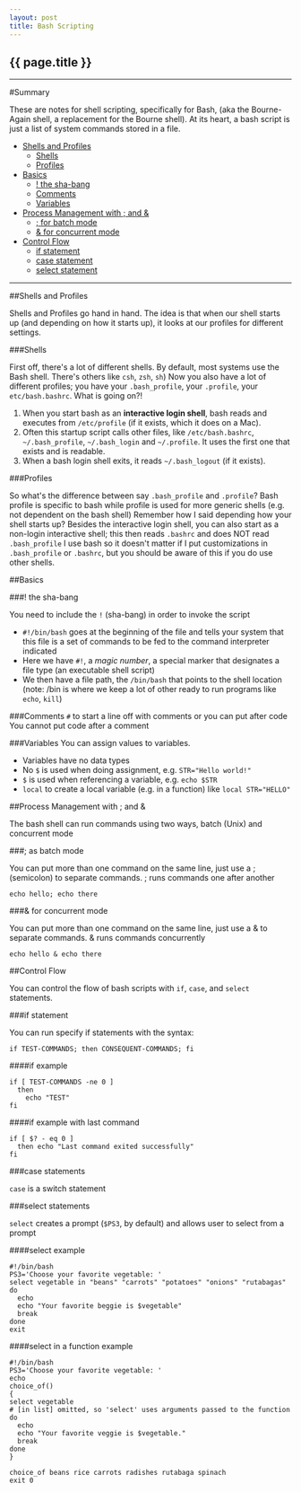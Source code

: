 ```yaml
---
layout: post
title: Bash Scripting 
---
```


## {{ page.title }}


- - - -

#Summary

These are notes for shell scripting, specifically for Bash, (aka the Bourne-Again shell, a replacement for the Bourne shell). At its heart, a bash script is just a list of system commands stored in a file.

* [Shells and Profiles](#shellsprofiles)
    - [Shells](#shells)
    - [Profiles](#profiles)
* [Basics](#basics)
    - [! the sha-bang](#shabang)
    - [Comments](#comments)
    - [Variables](#variables)
* [Process Management with ; and &](#processmanagement)
    - [; for batch mode](#batchmode)
    - [& for concurrent mode](#concurrentmode)
* [Control Flow](#controlflow)
    - [if statement](#if)
    - [case statement](#case)
    - [select statement](#select)

- - - -

##<a id="shellsprofiles">Shells and Profiles</a>

Shells and Profiles go hand in hand. The idea is that when our shell starts up (and depending on how it starts up), it looks at our profiles for different settings.

###<a id="shells">Shells</a>

First off, there's a lot of different shells. By default, most systems use the Bash shell. There's others like `csh`, `zsh`, `sh`) 
Now you also have a lot of different profiles; you have your `.bash_profile`, your `.profile`, your `etc/bash.bashrc`. What is going on?!


1. When you start bash as an **interactive login shell**, bash reads and executes from `/etc/profile` (if it exists, which it does on a Mac).
2. Often this startup script calls other files, like `/etc/bash.bashrc`, `~/.bash_profile`, `~/.bash_login` and `~/.profile`. It uses the first one that exists and is readable.
3. When a bash login shell exits, it reads `~/.bash_logout` (if it exists).


###<a id="profiles">Profiles</a>

So what's the difference between say `.bash_profile` and `.profile`? Bash profile is specific to bash while profile is used for more generic shells (e.g. not dependent on the bash shell)
Remember how I said depending how your shell starts up? Besides the interactive login shell, you can also start as a non-login interactive shell; this then reads `.bashrc` and does NOT read `.bash_profile`
I use bash so it doesn't matter if I put customizations in `.bash_profile` or `.bashrc`, but you should be aware of this if you do use other shells.

##<a id="basics">Basics</a>

###<a id="shabang">! the sha-bang</a>

You need to include the `!` (sha-bang) in order to invoke the script

* `#!/bin/bash` goes at the beginning of the file and tells your system that this file is a set of commands to be fed to the command interpreter indicated
* Here we have `#!`, a *magic number*, a special marker that designates a file type (an executable shell script)
* We then have a file path, the `/bin/bash` that points to the shell location (note: /bin is where we keep a lot of other ready to run programs like `echo`, `kill`)

###<a id="comments">Comments</a>
`#` to start a line off with comments or you can put after code
You cannot put code after a comment

###<a id="variables">Variables</a>
You can assign values to variables.

* Variables have no data types
* No `$` is used when doing assignment, e.g. `STR="Hello world!"`
*  `$` is used when referencing a variable, e.g. `echo $STR`
* `local` to create a local variable (e.g. in a function) like `local STR="HELLO"`

##<a id="processmanagement">Process Management with ; and &</a>

The bash shell can run commands using two ways, batch (Unix) and concurrent mode

###<a id="batchmode">; as batch mode </a>

You can put more than one command on the same line, just use a ; (semicolon) to separate commands. ; runs commands one after another

    echo hello; echo there

###<a id="concurrentmode">& for concurrent mode</a>

You can put more than one command on the same line, just use a & to separate commands. & runs commands concurrently

    echo hello & echo there

##<a id="controlflow">Control Flow</a>

You can control the flow of bash scripts with `if`, `case`, and `select` statements.

###<a id="if">if statement</a>

You can run specify if statements with the syntax:

    if TEST-COMMANDS; then CONSEQUENT-COMMANDS; fi

####if example

    if [ TEST-COMMANDS -ne 0 ]
      then
        echo "TEST"
    fi

####if example with last command

    if [ $? - eq 0 ] 
      then echo "Last command exited successfully"
    fi

###<a id="case">case statements</a>

`case` is a switch statement

###<a id="select">select statements</a>

`select` creates a prompt (`$PS3`, by default) and allows user to select from a prompt

####select example

    #!/bin/bash
    PS3='Choose your favorite vegetable: '
    select vegetable in "beans" "carrots" "potatoes" "onions" "rutabagas"
    do
      echo
      echo "Your favorite beggie is $vegetable"
      break
    done
    exit

####select in a function example

    #!/bin/bash
    PS3='Choose your favorite vegetable: '
    echo
    choice_of()
    {
    select vegetable
    # [in list] omitted, so 'select' uses arguments passed to the function
    do
      echo
      echo "Your favorite veggie is $vegetable."
      break
    done
    }

    choice_of beans rice carrots radishes rutabaga spinach
    exit 0

